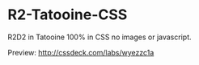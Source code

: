 R2-Tatooine-CSS
===============

R2D2 in Tatooine 100% in CSS no images or javascript.

Preview: http://cssdeck.com/labs/wyezzc1a
